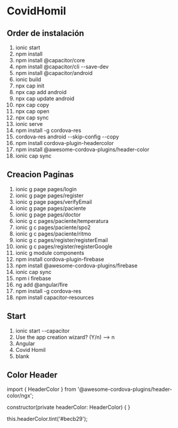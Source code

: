 # CovidHomil

## Order de instalación

1. ionic start
2. npm install
3. npm install @capacitor/core
4. npm install @capacitor/cli --save-dev
5. npm install @capacitor/android
6. ionic build
7. npx cap init
8. npx cap add android
9. npx cap update android
10. npx cap copy
11. npx cap open
12. npx cap sync
13. ionic serve
14. npm install -g cordova-res
15. cordova-res android --skip-config --copy
16. npm install cordova-plugin-headercolor 
17. npm install @awesome-cordova-plugins/header-color 
18. ionic cap sync

## Creacion Paginas

1. ionic g page pages/login
2. ionic g page pages/register
3. ionic g page pages/verifyEmail
4. ionic g page pages/paciente
5. ionic g page pages/doctor
6. ionic g c pages/paciente/temperatura
7. ionic g c pages/paciente/spo2
8. ionic g c pages/paciente/ritmo
9. ionic g c pages/register/registerEmail
10. ionic g c pages/register/registerGoogle
11. ionic g module components
12. npm install cordova-plugin-firebase
13. npm install @awesome-cordova-plugins/firebase
14. ionic cap sync
15. npm i firebase
16. ng add @angular/fire
17. npm install -g cordova-res
18. npm install capacitor-resources

## Start

1. ionic start --capacitor
2. Use the app creation wizard? (Y/n) --> n
3. Angular
4. Covid Homil
5. blank

## Color Header

import { HeaderColor } from '@awesome-cordova-plugins/header-color/ngx';

constructor(private headerColor: HeaderColor) { }

this.headerColor.tint('#becb29');
